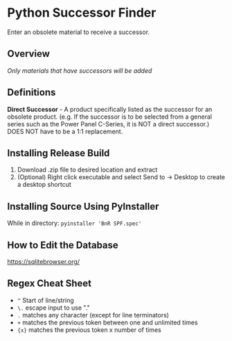 # Python Successor Finder
 Enter an obsolete material to receive a successor.

## Overview
*Only materials that have successors will be added*

## Definitions
**Direct Successor** - A product specifically listed as the successor for an obsolete product. (e.g. If the successor is to be selected from a general series such as the Power Panel C-Series, it is NOT a direct successor.) DOES NOT have to be a 1:1 replacement.

## Installing Release Build
1. Download .zip file to desired location and extract
2. (Optional) Right click executable and select Send to -> Desktop to create a desktop shortcut

## Installing Source Using PyInstaller
While in directory:
`pyinstaller 'BnR SPF.spec'`

## How to Edit the Database
https://sqlitebrowser.org/

## Regex Cheat Sheet
- `^` Start of line/string
- `\.` escape input to use "."
- `.` matches any character (except for line terminators)
- `+` matches the previous token between one and unlimited times
- `{x}` matches the previous token x number of times
 
 
